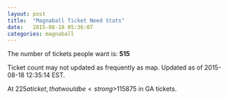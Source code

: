 ```yaml
---
layout: post
title:  "Magnaball Ticket Need Stats"
date:   2015-08-18 05:36:07
categories: magnaball
---
```


The number of tickets people want is: <strong>515</strong>

Ticket count may not updated as frequently as map. Updated as of 2015-08-18 12:35:14 EST.

At $225 a ticket, that would be <strong>$115875</strong> in GA tickets.